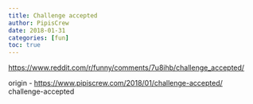 ```yaml
---
title: Challenge accepted
author: PipisCrew
date: 2018-01-31
categories: [fun]
toc: true
---
```


https://www.reddit.com/r/funny/comments/7u8ihb/challenge_accepted/

origin - https://www.pipiscrew.com/2018/01/challenge-accepted/ challenge-accepted